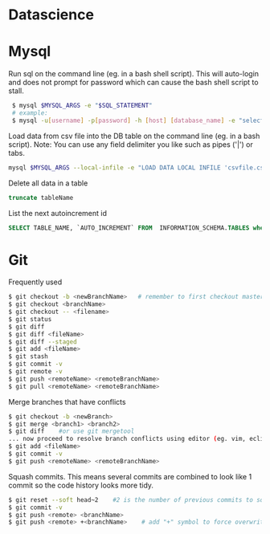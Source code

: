 # Datascience

# Mysql

Run sql on the command line (eg. in a bash shell script).  This will auto-login and does not prompt for password which can cause the bash shell script to stall.
```bash
 $ mysql $MYSQL_ARGS -e "$SQL_STATEMENT"
 # example: 
 $ mysql -u[username] -p[password] -h [host] [database_name] -e "select * from my_table limit 10;"
 ```

Load data from csv file into the DB table on the command line (eg. in a bash script).  Note: You can use any field delimiter you like such as pipes ('|') or tabs.
```bash
mysql $MYSQL_ARGS --local-infile -e "LOAD DATA LOCAL INFILE 'csvfile.csv' INTO TABLE <tableName> FIELDS TERMINATED BY ',' IGNORE 1 LINES;"
```

Delete all data in a table
```sql
truncate tableName
```

List the next autoincrement id
```sql
SELECT TABLE_NAME, `AUTO_INCREMENT` FROM  INFORMATION_SCHEMA.TABLES where TABLE_NAME like 'tablename%';
```

# Git 
Frequently used
```bash
$ git checkout -b <newBranchName>   # remember to first checkout master branch
$ git checkout <branchName>
$ git checkout -- <filename>
$ git status
$ git diff
$ git diff <fileName>
$ git diff --staged
$ git add <fileName>
$ git stash
$ git commit -v 
$ git remote -v
$ git push <remoteName> <remoteBranchName>
$ git pull <remoteName> <remoteBranchName>
```

Merge branches that have conflicts
```bash
$ git checkout -b <newBranch>
$ git merge <branch1> <branch2>
$ git diff    #or use git mergetool
... now proceed to resolve branch conflicts using editor (eg. vim, eclipse, atom)...
$ git add <fileName>
$ git commit -v
$ git push <remoteName> <remoteBranchName>
```



Squash commits.  This means several commits are combined to look like 1 commit so the code history looks more tidy.
```bash
$ git reset --soft head~2    #2 is the number of previous commits to squash
$ git commit -v
$ git push <remote> <branchName>
$ git push <remote> +<branchName>    # add "+" symbol to force overwrite of remote git repo
```



